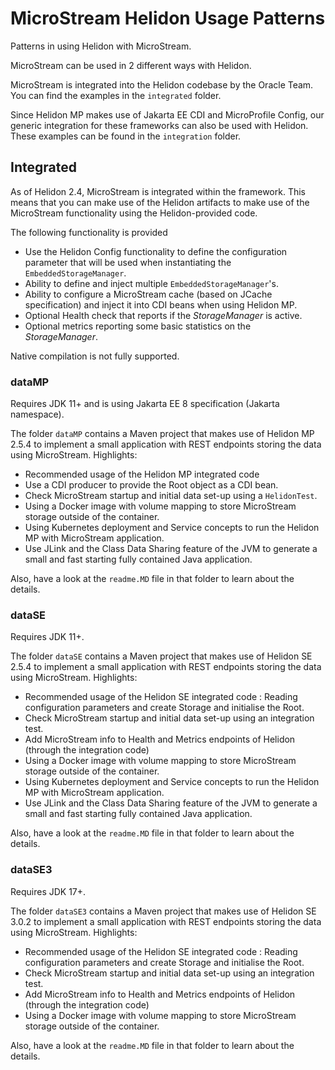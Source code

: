 # MicroStream Helidon Usage Patterns

Patterns in using Helidon with MicroStream.

MicroStream can be used in 2 different ways with Helidon.

MicroStream is integrated into the Helidon codebase by the Oracle Team.  You can find the examples in the `integrated` folder.

Since Helidon MP makes use of Jakarta EE CDI and MicroProfile Config, our generic integration for these frameworks can also be used with Helidon.  These examples can be found in the `integration` folder.


## Integrated

As of Helidon 2.4, MicroStream is integrated within the framework. This means that you can make use of the Helidon artifacts to make use of the MicroStream functionality using the Helidon-provided code.

The following functionality is provided

- Use the Helidon Config functionality to define the configuration parameter that will be used when instantiating the `EmbeddedStorageManager`.
- Ability to define and inject multiple `EmbeddedStorageManager`'s.
- Ability to configure a MicroStream cache (based on JCache specification) and inject it into CDI beans when using Helidon MP.
- Optional Health check that reports if the _StorageManager_ is active.
- Optional metrics reporting some basic statistics on the _StorageManager_.


Native compilation is not fully supported.

### dataMP

Requires JDK 11+ and is using Jakarta EE 8 specification (Jakarta namespace).

The folder `dataMP` contains a Maven project that makes use of Helidon MP 2.5.4 to implement a small application with REST endpoints storing the data using MicroStream. Highlights:

- Recommended usage of the Helidon MP integrated code
- Use a CDI producer to provide the Root object as a CDI bean.
- Check MicroStream startup and initial data set-up using a `HelidonTest`.
- Using a Docker image with volume mapping to store MicroStream storage outside of the container.
- Using Kubernetes deployment and Service concepts to run the Helidon MP with MicroStream application.
- Use JLink and the Class Data Sharing feature of the JVM to generate a small and fast starting fully contained Java application.

Also, have a look at the `readme.MD` file in that folder to learn about the details.

### dataSE

Requires JDK 11+.

The folder `dataSE` contains a Maven project that makes use of Helidon SE 2.5.4 to implement a small application with REST endpoints storing the data using MicroStream. Highlights:

- Recommended usage of the Helidon SE integrated code : Reading configuration parameters and create Storage and initialise the Root.
- Check MicroStream startup and initial data set-up using an integration test.
- Add MicroStream info to Health and Metrics endpoints of Helidon (through the integration code)
- Using a Docker image with volume mapping to store MicroStream storage outside of the container.
- Using Kubernetes deployment and Service concepts to run the Helidon MP with MicroStream application.
- Use JLink and the Class Data Sharing feature of the JVM to generate a small and fast starting fully contained Java application.

Also, have a look at the `readme.MD` file in that folder to learn about the details.

### dataSE3

Requires JDK 17+.

The folder `dataSE3` contains a Maven project that makes use of Helidon SE 3.0.2 to implement a small application with REST endpoints storing the data using MicroStream. Highlights:

- Recommended usage of the Helidon SE integrated code : Reading configuration parameters and create Storage and initialise the Root.
- Check MicroStream startup and initial data set-up using an integration test.
- Add MicroStream info to Health and Metrics endpoints of Helidon (through the integration code)
- Using a Docker image with volume mapping to store MicroStream storage outside of the container.

Also, have a look at the `readme.MD` file in that folder to learn about the details.
